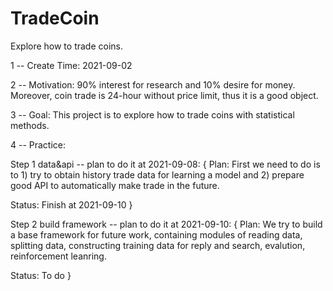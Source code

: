 # TradeCoin
Explore how to trade coins.

1 -- Create Time:
2021-09-02

2 -- Motivation:
90% interest for research and 10% desire for money. Moreover, coin trade is 24-hour without price limit, thus it is a good object.

3 -- Goal:
This project is to explore how to trade coins with statistical methods.

4 -- Practice:

Step 1 data&api -- plan to do it at 2021-09-08:
{
Plan: 
First we need to do is to 1) try to obtain history trade data for learning a model and 2) prepare good API to automatically make trade in the future.

Status:
Finish at 2021-09-10
}

Step 2 build framework -- plan to do it at 2021-09-10:
{
Plan:
We try to build a base framework for future work, containing modules of reading data, splitting data, constructing training data for reply and search, evalution, reinforcement leanring.

Status:
To do
}
